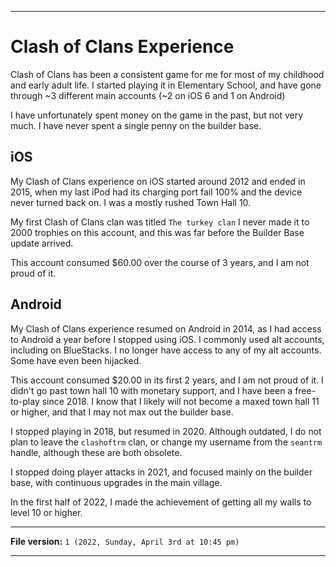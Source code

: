 
***

# Clash of Clans Experience

Clash of Clans has been a consistent game for me for most of my childhood and early adult life. I started playing it in Elementary School, and have gone through ~3 different main accounts (~2 on iOS 6 and 1 on Android)

I have unfortunately spent money on the game in the past, but not very much. I have never spent a single penny on the builder base.

## iOS

My Clash of Clans experience on iOS started around 2012 and ended in 2015, when my last iPod had its charging port fail 100% and the device never turned back on. I was a mostly rushed Town Hall 10.

My first Clash of Clans clan was titled `The turkey clan` I never made it to 2000 trophies on this account, and this was far before the Builder Base update arrived.

This account consumed $60.00 over the course of 3 years, and I am not proud of it.

## Android

My Clash of Clans experience resumed on Android in 2014, as I had access to Android a year before I stopped using iOS. I commonly used alt accounts, including on BlueStacks. I no longer have access to any of my alt accounts. Some have even been hijacked.

This account consumed $20.00 in its first 2 years, and I am not proud of it. I didn't go past town hall 10 with monetary support, and I have been a free-to-play since 2018. I know that I likely will not become a maxed town hall 11 or higher, and that I may not max out the builder base.

I stopped playing in 2018, but resumed in 2020. Although outdated, I do not plan to leave the `clashoftrm` clan, or change my username from the `seantrm` handle, although these are both obsolete.

I stopped doing player attacks in 2021, and focused mainly on the builder base, with continuous upgrades in the main village.

In the first half of 2022, I made the achievement of getting all my walls to level 10 or higher.

***

**File version:** `1 (2022, Sunday, April 3rd at 10:45 pm)`

***
